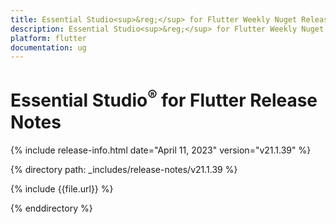 ```yaml
---
title: Essential Studio<sup>&reg;</sup> for Flutter Weekly Nuget Release Release Notes  
description: Essential Studio<sup>&reg;</sup> for Flutter Weekly Nuget Release Release Notes  
platform: flutter
documentation: ug
---
```


# Essential Studio<sup>&reg;</sup> for Flutter Release Notes  

{% include release-info.html date="April 11, 2023" version="v21.1.39" %} 

{% directory path: _includes/release-notes/v21.1.39 %}

{% include {{file.url}} %}

{% enddirectory %}
